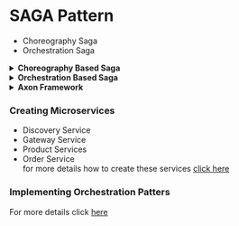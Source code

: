  # SAGA Pattern
 - Choreography Saga
 - Orchestration Saga

<details>
<summary><b>Choreography Based Saga </b></summary>
  
  - Initial flow 1,2,3......n
  - Compensating flow n......3,2,1 <br/>
 [Diagram](/spring/spring-microservices/ms-sagapattern/choreographypattern.jpg)
</details>


<details>
<summary><b>Orchestration Based Saga </b></summary>
  
  - Initial flow 1,2,3......n
  - Compensating flow n......3,2,1<br/>
  - Happy path and error scenario diagram given below
  [Diagram1](/spring/spring-microservices/ms-sagapattern/orcheshappyPath.jpg) <br/>
  [Diagram2](/spring/spring-microservices/ms-sagapattern/errorpath.jpg) <br/>
</details>


<details>
<summary><b>Axon Framework</b></summary>
 
 <p>
 Axon Framework is a Java microservices framework that helps you build microservices architecture in-line with Domain Driven Design (DDD) principles. Apart from DDD,   Axon Framework also allows you to implement microservices patterns such as Command-Query-Responsibility-Segregation (CQRS) and Event-Driven Architecture
 </p>
  
  - Ini
  - Co
  
 
</details>

### Creating Microservices
  - Discovery Service
  - Gateway Service
  - Product Services
  - Order Service<br/>
for more details how to create these services [click here](/spring-microservices/ms-sagapattern/ms-config.md)

### Implementing Orchestration Patters

<p>  
 
 For more details click [here](/spring-microservices/ms-sagapattern/ms-axon-orchestration.md)


</p>
 
